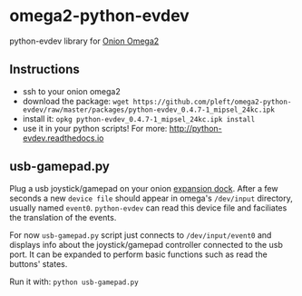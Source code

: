 # omega2-python-evdev
python-evdev library for [Onion Omega2](https://onion.io/)

## Instructions

- ssh to your onion omega2
- download the package: `wget https://github.com/pleft/omega2-python-evdev/raw/master/packages/python-evdev_0.4.7-1_mipsel_24kc.ipk`
- install it: `opkg python-evdev_0.4.7-1_mipsel_24kc.ipk install`
- use it in your python scripts! For more: http://python-evdev.readthedocs.io

## usb-gamepad.py
Plug a usb joystick/gamepad on your onion [expansion dock](https://docs.onion.io/omega2-docs/expansion-dock.html). After a few seconds a new `device file` should appear in omega's `/dev/input` directory, usually named `event0`. `python-evdev` can read this device file and faciliates the translation of the events. 

For now `usb-gamepad.py` script just connects to `/dev/input/event0` and displays info about the joystick/gamepad controller connected to the usb port. It can be expanded to perform basic functions such as read the buttons' states.

Run it with: `python usb-gamepad.py`
